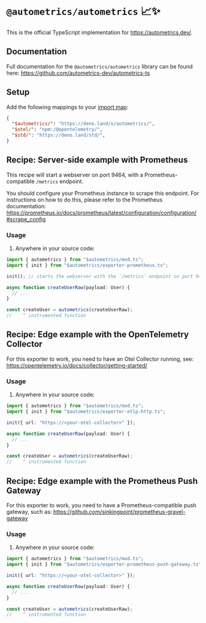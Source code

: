 # `@autometrics/autometrics` 📈✨

This is the official TypeScript implementation for https://autometrics.dev/.

## Documentation

Full documentation for the `@autometrics/autometrics` library can be found here:
https://github.com/autometrics-dev/autometrics-ts

## Setup

Add the following mappings to your [import map](https://docs.deno.com/runtime/manual/basics/import_maps):

```json
{
  "$autometrics/": "https://deno.land/x/autometrics/",
  "$otel/": "npm:/@opentelemetry/",
  "$std/": "https://deno.land/std/",
}
```

## Recipe: Server-side example with Prometheus

This recipe will start a webserver on port 9464, with a Prometheus-compatible
`/metrics` endpoint.

You should configure your Prometheus instance to scrape this endpoint. For
instructions on how to do this, please refer to the Prometheus documentation:
https://prometheus.io/docs/prometheus/latest/configuration/configuration/#scrape_config

### Usage

1. Anywhere in your source code:

```typescript
import { autometrics } from "$autometrics/mod.ts";
import { init } from "$autometrics/exporter-prometheus.ts";

init(); // starts the webserver with the `/metrics` endpoint on port 9464

async function createUserRaw(payload: User) {
  // ...
}

const createUser = autometrics(createUserRaw);
//    ^ instrumented function
```

## Recipe: Edge example with the OpenTelemetry Collector

For this exporter to work, you need to have an Otel Collector running, see:
https://opentelemetry.io/docs/collector/getting-started/

### Usage

1. Anywhere in your source code:

```typescript
import { autometrics } from "$autometrics/mod.ts";
import { init } from "$autometrics/exporter-otlp-http.ts";

init({ url: "https://<your-otel-collector>" });

async function createUserRaw(payload: User) {
  // ...
}

const createUser = autometrics(createUserRaw);
//    ^ instrumented function
```

## Recipe: Edge example with the Prometheus Push Gateway

For this exporter to work, you need to have a Prometheus-compatible push
gateway, such as: https://github.com/sinkingpoint/prometheus-gravel-gateway

### Usage

1. Anywhere in your source code:

```typescript
import { autometrics } from "$autometrics/mod.ts";
import { init } from "$autometrics/exporter-prometheus-push-gateway.ts";

init({ url: "https://<your-otel-collector>" });

async function createUserRaw(payload: User) {
  // ...
}

const createUser = autometrics(createUserRaw);
//    ^ instrumented function
```
